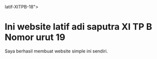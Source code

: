 <!DOCTYPE html>
 <html>
  <head>
<meta charset="utf-8"
<title>latif-XITPB-18">
</head>
<body>
<h1> Ini website latif adi saputra XI TP B Nomor urut 19</h1>
<p> Saya berhasil membuat website simple ini sendiri. </p>
</body>
</html>
